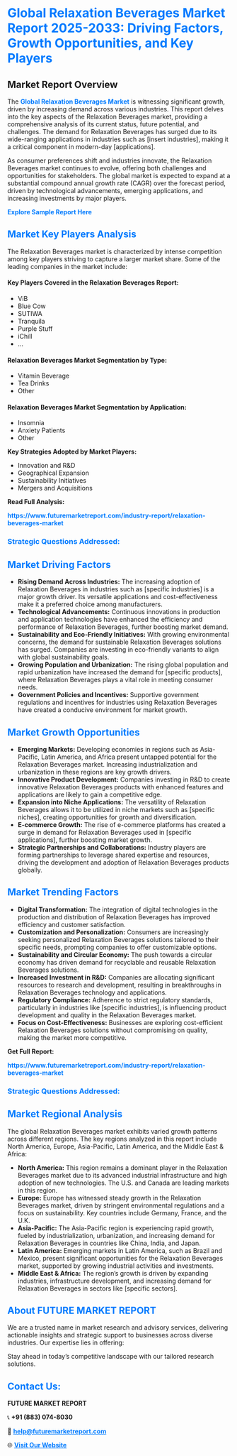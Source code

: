 <h1 style="color: #007BFF;">Global Relaxation Beverages Market Report 2025-2033: Driving Factors, Growth Opportunities, and Key Players</h1>

<section id="overview">
<h2>Market Report Overview</h2>
<p>The <a href="https://www.futuremarketreport.com/industry-report/relaxation-beverages-market" style="color: #007BFF; text-decoration: none;"><strong>Global Relaxation Beverages Market</strong></a> is witnessing significant growth, driven by increasing demand across various industries. This report delves into the key aspects of the Relaxation Beverages market, providing a comprehensive analysis of its current status, future potential, and challenges. The demand for Relaxation Beverages has surged due to its wide-ranging applications in industries such as [insert industries], making it a critical component in modern-day [applications].</p>
<p>As consumer preferences shift and industries innovate, the Relaxation Beverages market continues to evolve, offering both challenges and opportunities for stakeholders. The global market is expected to expand at a substantial compound annual growth rate (CAGR) over the forecast period, driven by technological advancements, emerging applications, and increasing investments by major players.</p>
</section>

<section id="overview">
<p><a href="https://www.futuremarketreport.com/request-sample/reportId=102202" style="color: #007BFF; text-decoration: none;"><strong>Explore Sample Report Here</strong></a></p>
</section>

<section id="key-players">
<h2 style="color: #007BFF;">Market Key Players Analysis</h2>
<p>The Relaxation Beverages market is characterized by intense competition among key players striving to capture a larger market share. Some of the leading companies in the market include:</p>
<h4>Key Players Covered in the Relaxation Beverages Report:</h4>
<ul><li>ViB</li><li>Blue Cow</li><li>SUTIWA</li><li>Tranquila</li><li>Purple Stuff</li><li>iChill</li><li>...</li></ul>
<h4>Relaxation Beverages Market Segmentation by Type:</h4>
<ul><li>Vitamin Beverage</li><li>Tea Drinks</li><li>Other</li></ul>

<h4>Relaxation Beverages Market Segmentation by Application:</h4>
<ul><li>Insomnia</li><li>Anxiety Patients</li><li>Other</li></ul>
<p><strong>Key Strategies Adopted by Market Players:</strong></p>
<ul>
<li>Innovation and R&D</li>
<li>Geographical Expansion</li>
<li>Sustainability Initiatives</li>
<li>Mergers and Acquisitions</li>
</ul>
</section>

<section>
<p><strong>Read Full Analysis: </strong></p><a href="https://www.futuremarketreport.com/industry-report/relaxation-beverages-market" style="color: #007BFF; text-decoration: none;"><strong>https://www.futuremarketreport.com/industry-report/relaxation-beverages-market</strong></a>
<h3 style="color: #007BFF;">Strategic Questions Addressed:</h3>
</section>

<section id="driving-factors">
<h2 style="color: #007BFF;">Market Driving Factors</h2>
<ul>
<li><strong>Rising Demand Across Industries:</strong> The increasing adoption of Relaxation Beverages in industries such as [specific industries] is a major growth driver. Its versatile applications and cost-effectiveness make it a preferred choice among manufacturers.</li>
<li><strong>Technological Advancements:</strong> Continuous innovations in production and application technologies have enhanced the efficiency and performance of Relaxation Beverages, further boosting market demand.</li>
<li><strong>Sustainability and Eco-Friendly Initiatives:</strong> With growing environmental concerns, the demand for sustainable Relaxation Beverages solutions has surged. Companies are investing in eco-friendly variants to align with global sustainability goals.</li>
<li><strong>Growing Population and Urbanization:</strong> The rising global population and rapid urbanization have increased the demand for [specific products], where Relaxation Beverages plays a vital role in meeting consumer needs.</li>
<li><strong>Government Policies and Incentives:</strong> Supportive government regulations and incentives for industries using Relaxation Beverages have created a conducive environment for market growth.</li>
</ul>
</section>

<section id="growth-opportunities">
<h2 style="color: #007BFF;">Market Growth Opportunities</h2>
<ul>
<li><strong>Emerging Markets:</strong> Developing economies in regions such as Asia-Pacific, Latin America, and Africa present untapped potential for the Relaxation Beverages market. Increasing industrialization and urbanization in these regions are key growth drivers.</li>
<li><strong>Innovative Product Development:</strong> Companies investing in R&D to create innovative Relaxation Beverages products with enhanced features and applications are likely to gain a competitive edge.</li>
<li><strong>Expansion into Niche Applications:</strong> The versatility of Relaxation Beverages allows it to be utilized in niche markets such as [specific niches], creating opportunities for growth and diversification.</li>
<li><strong>E-commerce Growth:</strong> The rise of e-commerce platforms has created a surge in demand for Relaxation Beverages used in [specific applications], further boosting market growth.</li>
<li><strong>Strategic Partnerships and Collaborations:</strong> Industry players are forming partnerships to leverage shared expertise and resources, driving the development and adoption of Relaxation Beverages products globally.</li>
</ul>
</section>

<section id="trending-factors">
<h2 style="color: #007BFF;">Market Trending Factors</h2>
<ul>
<li><strong>Digital Transformation:</strong> The integration of digital technologies in the production and distribution of Relaxation Beverages has improved efficiency and customer satisfaction.</li>
<li><strong>Customization and Personalization:</strong> Consumers are increasingly seeking personalized Relaxation Beverages solutions tailored to their specific needs, prompting companies to offer customizable options.</li>
<li><strong>Sustainability and Circular Economy:</strong> The push towards a circular economy has driven demand for recyclable and reusable Relaxation Beverages solutions.</li>
<li><strong>Increased Investment in R&D:</strong> Companies are allocating significant resources to research and development, resulting in breakthroughs in Relaxation Beverages technology and applications.</li>
<li><strong>Regulatory Compliance:</strong> Adherence to strict regulatory standards, particularly in industries like [specific industries], is influencing product development and quality in the Relaxation Beverages market.</li>
<li><strong>Focus on Cost-Effectiveness:</strong> Businesses are exploring cost-efficient Relaxation Beverages solutions without compromising on quality, making the market more competitive.</li>
</ul>
</section>

<section>
<p><strong>Get Full Report: </strong></p><a href="https://www.futuremarketreport.com/industry-report/relaxation-beverages-market" style="color: #007BFF; text-decoration: none;"><strong>https://www.futuremarketreport.com/industry-report/relaxation-beverages-market</strong></a>
<h3 style="color: #007BFF;">Strategic Questions Addressed:</h3>
</section>


<section id="regional-analysis">
<h2 style="color: #007BFF;">Market Regional Analysis</h2>
<p>The global Relaxation Beverages market exhibits varied growth patterns across different regions. The key regions analyzed in this report include North America, Europe, Asia-Pacific, Latin America, and the Middle East & Africa:</p>
<ul>
<li><strong>North America:</strong> This region remains a dominant player in the Relaxation Beverages market due to its advanced industrial infrastructure and high adoption of new technologies. The U.S. and Canada are leading markets in this region.</li>
<li><strong>Europe:</strong> Europe has witnessed steady growth in the Relaxation Beverages market, driven by stringent environmental regulations and a focus on sustainability. Key countries include Germany, France, and the U.K.</li>
<li><strong>Asia-Pacific:</strong> The Asia-Pacific region is experiencing rapid growth, fueled by industrialization, urbanization, and increasing demand for Relaxation Beverages in countries like China, India, and Japan.</li>
<li><strong>Latin America:</strong> Emerging markets in Latin America, such as Brazil and Mexico, present significant opportunities for the Relaxation Beverages market, supported by growing industrial activities and investments.</li>
<li><strong>Middle East & Africa:</strong> The region’s growth is driven by expanding industries, infrastructure development, and increasing demand for Relaxation Beverages in sectors like [specific sectors].</li>
</ul>
</section>

<footer>
<h2 style="color: #007BFF;">About FUTURE MARKET REPORT</h2>
<p>We are a trusted name in market research and advisory services, delivering actionable insights and strategic support to businesses across diverse industries. Our expertise lies in offering:</p>

<p>Stay ahead in today’s competitive landscape with our tailored research solutions.</p>

<h2 style="color: #007BFF;">Contact Us:</h2>
<p><strong>FUTURE MARKET REPORT</strong></p>
<p>📞 <strong>+91 (883) 074-8030</strong></p>
<p>📧 <strong><a href="mailto:help@futuremarketreport.com" style="color: #007BFF;">help@futuremarketreport.com</a></strong></p>
<p>🌐 <strong><a href="https://www.futuremarketreport.com/" style="color: #007BFF;">Visit Our Website</a></strong></p>
</footer>